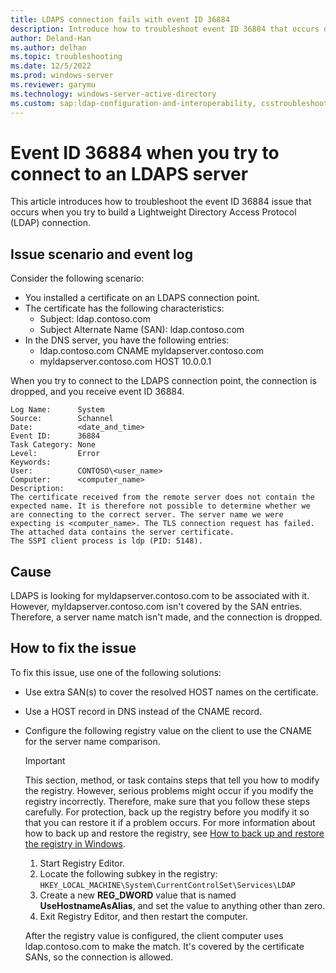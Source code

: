 ```yaml
---
title: LDAPS connection fails with event ID 36884
description: Introduce how to troubleshoot event ID 36884 that occurs during LDAPS connections.
author: Deland-Han
ms.author: delhan
ms.topic: troubleshooting
ms.date: 12/5/2022
ms.prod: windows-server
ms.reviewer: garymu
ms.technology: windows-server-active-directory
ms.custom: sap:ldap-configuration-and-interoperability, csstroubleshoot
---
```

# Event ID 36884 when you try to connect to an LDAPS server

This article introduces how to troubleshoot the event ID 36884 issue that occurs when you try to build a Lightweight Directory Access Protocol (LDAP) connection.

## Issue scenario and event log

Consider the following scenario:

- You installed a certificate on an LDAPS connection point.
- The certificate has the following characteristics:  
  - Subject: ldap.contoso.com  
  - Subject Alternate Name (SAN): ldap.contoso.com
- In the DNS server, you have the following entries:  
  - ldap.contoso.com CNAME myldapserver.contoso.com  
  - myldapserver.contoso.com HOST 10.0.0.1

When you try to connect to the LDAPS connection point, the connection is dropped, and you receive event ID 36884.

```output
Log Name:      System
Source:        Schannel
Date:          <date_and_time>
Event ID:      36884
Task Category: None
Level:         Error
Keywords:      
User:          CONTOSO\<user_name>
Computer:      <computer_name>
Description:
The certificate received from the remote server does not contain the expected name. It is therefore not possible to determine whether we are connecting to the correct server. The server name we were expecting is <computer_name>. The TLS connection request has failed. The attached data contains the server certificate.
The SSPI client process is ldp (PID: 5148).
```

## Cause

LDAPS is looking for myldapserver.contoso.com to be associated with it. However, myldapserver.contoso.com isn't covered by the SAN entries. Therefore, a server name match isn't made, and the connection is dropped.

## How to fix the issue

To fix this issue, use one of the following solutions:

- Use extra SAN(s) to cover the resolved HOST names on the certificate.
- Use a HOST record in DNS instead of the CNAME record.
- Configure the following registry value on the client to use the CNAME for the server name comparison.

  > [!IMPORTANT]
  > This section, method, or task contains steps that tell you how to modify the registry. However, serious problems might occur if you modify the registry incorrectly. Therefore, make sure that you follow these steps carefully. For protection, back up the registry before you modify it so that you can restore it if a problem occurs. For more information about how to back up and restore the registry, see [How to back up and restore the registry in Windows](https://support.microsoft.com/help/322756).

  1. Start Registry Editor.
  2. Locate the following subkey in the registry:  
     `HKEY_LOCAL_MACHINE\System\CurrentControlSet\Services\LDAP`
  3. Create a new **REG_DWORD** value that is named **UseHostnameAsAlias**, and set the value to anything other than zero.
  4. Exit Registry Editor, and then restart the computer.

  After the registry value is configured, the client computer uses ldap.contoso.com to make the match. It's covered by the certificate SANs, so the connection is allowed.
